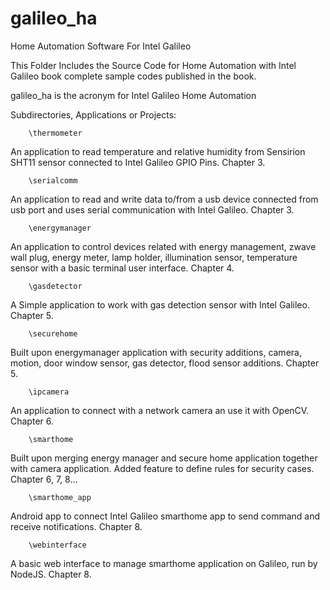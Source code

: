 galileo_ha
==========

Home Automation Software For Intel Galileo

This Folder Includes the Source Code for Home Automation with Intel Galileo book complete sample codes published in the book. 

galileo_ha is the acronym for Intel Galileo Home Automation

Subdirectories, Applications or Projects:

        \thermometer
An application to read temperature and relative humidity from Sensirion SHT11 sensor connected to Intel Galileo GPIO Pins. Chapter 3.

        \serialcomm
An application to read and write data to/from a usb device connected from usb port and uses serial communication with Intel Galileo. Chapter 3.

        \energymanager
An application to control devices related with energy management, zwave wall plug, energy meter, lamp holder, illumination sensor, temperature sensor with a basic
terminal user interface. Chapter 4.

        \gasdetector
A Simple application to work with gas detection sensor with Intel Galileo. Chapter 5.

        \securehome
Built upon energymanager application with security additions, camera, motion, door window sensor, gas detector, flood sensor additions. Chapter 5.

        \ipcamera
An application to connect with a network camera an use it with OpenCV. Chapter 6.

        \smarthome
Built upon merging energy manager and secure home application together with camera application. Added feature to define rules for security cases. Chapter 6, 7, 8...

        \smarthome_app
Android app to connect Intel Galileo smarthome app to send command and receive notifications. Chapter 8.

        \webinterface
A basic web interface to manage smarthome application on Galileo, run by NodeJS. Chapter 8.
